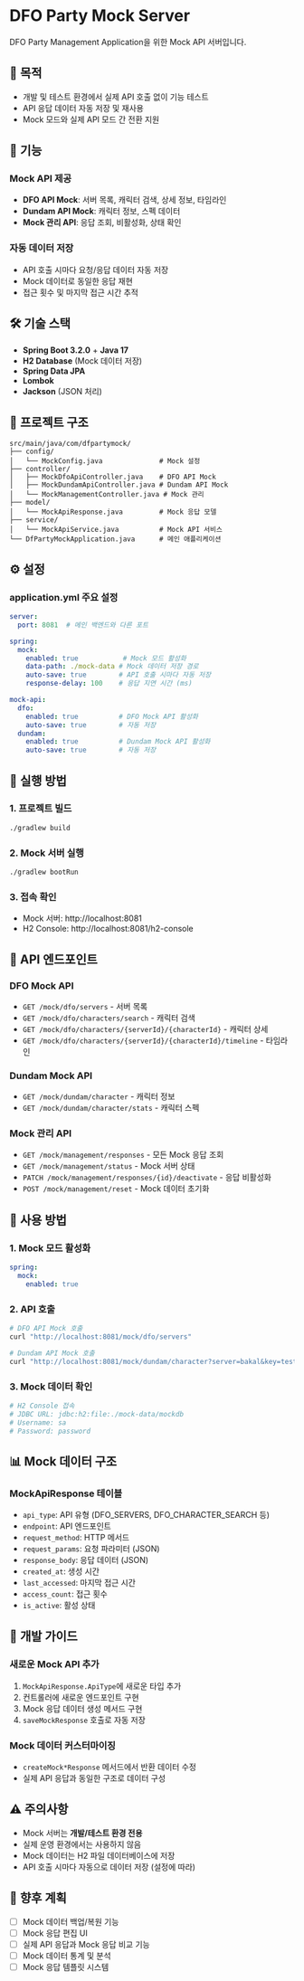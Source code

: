 # DFO Party Mock Server

DFO Party Management Application을 위한 Mock API 서버입니다.

## 🎯 **목적**

- 개발 및 테스트 환경에서 실제 API 호출 없이 기능 테스트
- API 응답 데이터 자동 저장 및 재사용
- Mock 모드와 실제 API 모드 간 전환 지원

## 🚀 **기능**

### **Mock API 제공**
- **DFO API Mock**: 서버 목록, 캐릭터 검색, 상세 정보, 타임라인
- **Dundam API Mock**: 캐릭터 정보, 스펙 데이터
- **Mock 관리 API**: 응답 조회, 비활성화, 상태 확인

### **자동 데이터 저장**
- API 호출 시마다 요청/응답 데이터 자동 저장
- Mock 데이터로 동일한 응답 재현
- 접근 횟수 및 마지막 접근 시간 추적

## 🛠 **기술 스택**

- **Spring Boot 3.2.0** + **Java 17**
- **H2 Database** (Mock 데이터 저장)
- **Spring Data JPA**
- **Lombok**
- **Jackson** (JSON 처리)

## 📁 **프로젝트 구조**

```
src/main/java/com/dfpartymock/
├── config/
│   └── MockConfig.java              # Mock 설정
├── controller/
│   ├── MockDfoApiController.java    # DFO API Mock
│   ├── MockDundamApiController.java # Dundam API Mock
│   └── MockManagementController.java # Mock 관리
├── model/
│   └── MockApiResponse.java         # Mock 응답 모델
├── service/
│   └── MockApiService.java          # Mock API 서비스
└── DfPartyMockApplication.java      # 메인 애플리케이션
```

## ⚙️ **설정**

### **application.yml 주요 설정**

```yaml
server:
  port: 8081  # 메인 백엔드와 다른 포트

spring:
  mock:
    enabled: true           # Mock 모드 활성화
    data-path: ./mock-data # Mock 데이터 저장 경로
    auto-save: true        # API 호출 시마다 자동 저장
    response-delay: 100    # 응답 지연 시간 (ms)

mock-api:
  dfo:
    enabled: true          # DFO Mock API 활성화
    auto-save: true        # 자동 저장
  dundam:
    enabled: true          # Dundam Mock API 활성화
    auto-save: true        # 자동 저장
```

## 🚀 **실행 방법**

### **1. 프로젝트 빌드**
```bash
./gradlew build
```

### **2. Mock 서버 실행**
```bash
./gradlew bootRun
```

### **3. 접속 확인**
- Mock 서버: http://localhost:8081
- H2 Console: http://localhost:8081/h2-console

## 📡 **API 엔드포인트**

### **DFO Mock API**
- `GET /mock/dfo/servers` - 서버 목록
- `GET /mock/dfo/characters/search` - 캐릭터 검색
- `GET /mock/dfo/characters/{serverId}/{characterId}` - 캐릭터 상세
- `GET /mock/dfo/characters/{serverId}/{characterId}/timeline` - 타임라인

### **Dundam Mock API**
- `GET /mock/dundam/character` - 캐릭터 정보
- `GET /mock/dundam/character/stats` - 캐릭터 스펙

### **Mock 관리 API**
- `GET /mock/management/responses` - 모든 Mock 응답 조회
- `GET /mock/management/status` - Mock 서버 상태
- `PATCH /mock/management/responses/{id}/deactivate` - 응답 비활성화
- `POST /mock/management/reset` - Mock 데이터 초기화

## 🔄 **사용 방법**

### **1. Mock 모드 활성화**
```yaml
spring:
  mock:
    enabled: true
```

### **2. API 호출**
```bash
# DFO API Mock 호출
curl "http://localhost:8081/mock/dfo/servers"

# Dundam API Mock 호출
curl "http://localhost:8081/mock/dundam/character?server=bakal&key=test"
```

### **3. Mock 데이터 확인**
```bash
# H2 Console 접속
# JDBC URL: jdbc:h2:file:./mock-data/mockdb
# Username: sa
# Password: password
```

## 📊 **Mock 데이터 구조**

### **MockApiResponse 테이블**
- `api_type`: API 유형 (DFO_SERVERS, DFO_CHARACTER_SEARCH 등)
- `endpoint`: API 엔드포인트
- `request_method`: HTTP 메서드
- `request_params`: 요청 파라미터 (JSON)
- `response_body`: 응답 데이터 (JSON)
- `created_at`: 생성 시간
- `last_accessed`: 마지막 접근 시간
- `access_count`: 접근 횟수
- `is_active`: 활성 상태

## 🔧 **개발 가이드**

### **새로운 Mock API 추가**
1. `MockApiResponse.ApiType`에 새로운 타입 추가
2. 컨트롤러에 새로운 엔드포인트 구현
3. Mock 응답 데이터 생성 메서드 구현
4. `saveMockResponse` 호출로 자동 저장

### **Mock 데이터 커스터마이징**
- `createMock*Response` 메서드에서 반환 데이터 수정
- 실제 API 응답과 동일한 구조로 데이터 구성

## ⚠️ **주의사항**

- Mock 서버는 **개발/테스트 환경 전용**
- 실제 운영 환경에서는 사용하지 않음
- Mock 데이터는 H2 파일 데이터베이스에 저장
- API 호출 시마다 자동으로 데이터 저장 (설정에 따라)

## 🚀 **향후 계획**

- [ ] Mock 데이터 백업/복원 기능
- [ ] Mock 응답 편집 UI
- [ ] 실제 API 응답과 Mock 응답 비교 기능
- [ ] Mock 데이터 통계 및 분석
- [ ] Mock 응답 템플릿 시스템
